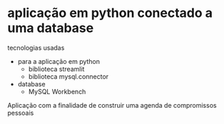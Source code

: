 # aplicação em python conectado a uma database

tecnologias usadas
- para a aplicação em python
  - biblioteca streamlit
  - biblioteca mysql.connector
- database
  - MySQL Workbench

Aplicação com a finalidade de construir uma agenda de compromissos pessoais
